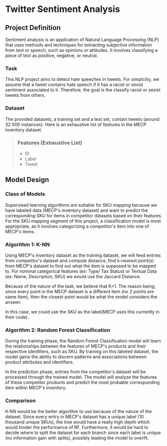 # Twitter Sentiment Analysis

## Project Definition
Sentiment analysis is an application of Natural Language Processing (NLP) that uses methods and techniques for extracting subjective information from text or speech, such as opinions or attitudes. It involves classifying a piece of text as positive, negative, or neutral.

### Task
This NLP project aims to detect hate speeches in tweets. For simplciity, we assume that a tweet contains hate speech if it has a racist or sexist sentiment associated to it. Therefore, the goal is the classify racist or sexist tweets from others.

### Dataset
The provided datasets, a training set and a test set, contain tweets (around 32 000 instances). Here is an exhaustive list of features in the MECP inventory dataset.

<!-- Features taken from train_E6oV3lV.csv -->
> ### Features (Exhaustive List)
> - ID
> - Label
> - Tweet

## Model Design

### Class of Models
Supervised learning algorithms are suitable for SKU mapping because we have labeled data (MECP's inventory dataset) and want to predict the corresponding SKU for items in competitor datasets based on their features. For the SKU mapping segment of this project, a classification model is most appropriate, as it involves categorizing a competitor's item into one of MECP's items.


### Algorithm 1: K-NN
Using MECP's inventory dataset as the training dataset, we will feed entries from competitor's dataset and compute distance, find k-nearest point(s) from MECP's dataset to find out what the item is supposed to be mapped to. For nominal categorical features (ex: Type/ Tax Status) or Textual Data (ex: Name, Description, SKU) we would use the Jaccard Distance.

Because of the nature of the task, we believe that K=1. The reason being, since every point in the MECP dataset is a different item (no 2 points are same item), then the closest point would be what the model considers the answer.

In this case, we could use the SKU as the label(MECP uses this currently in their code).


### Algorithm 2: Random Forest Classification
During the training phase, the Random Forest Classification model will learn the relationships between the features of MECP's products and their respective identifiers, such as SKU. By training on this labeled dataset, the model gains the ability to discern patterns and associations between product attributes and identifiers.

In the prediction phase, entries from the competitor's dataset will be processed through the trained model. The model will analyze the features of these competitor products and predict the most probable corresponding item within MECP's inventory.

### Comparison
K-NN would be the better algorithm to use because of the nature of the dataset. Since every entry in MECP's dataset has a unique label (10 thousand unique SKUs), the tree would have a really high depth which would hinder the performance of RF. Furthermore, it would be hard to decide where to split the dataset for each branch since each label is unique (no information gain with splits), possibly leading the model to overfit.
